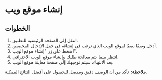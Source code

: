 # إنشاء موقع ويب

## الخطوات

1. انتقل إلى الصفحة الرئيسية للتطبيق.
2. أدخل وصفًا نصيًا لموقع الويب الذي ترغب في إنشائه في حقل الإدخال المخصص.
3. اضغط على زر "إنشاء موقع الويب".
4. انتظر بينما يتم معالجة طلبك وإنشاء موقع الويب الاحترافي.
5. بعد الانتهاء، سيتم توجيهك إلى صفحة معاينة موقع الويب.

**ملاحظة:** تأكد من أن الوصف دقيق ومفصل للحصول على أفضل النتائج الممكنة.